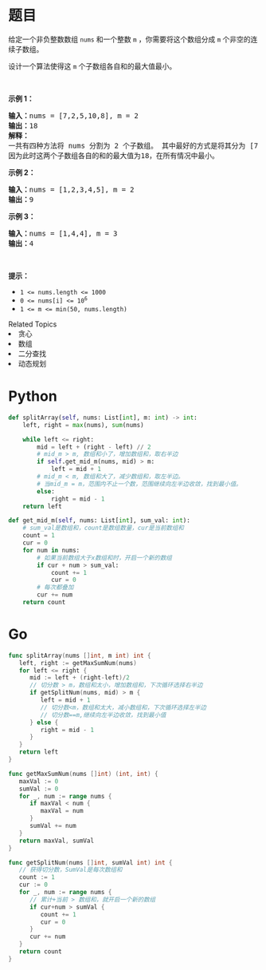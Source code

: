 # 题目
<p>给定一个非负整数数组 <code>nums</code> 和一个整数 <code>m</code> ，你需要将这个数组分成 <code>m</code><em> </em>个非空的连续子数组。</p>

<p>设计一个算法使得这 <code>m</code><em> </em>个子数组各自和的最大值最小。</p>

<p> </p>

<p><strong>示例 1：</strong></p>

<pre>
<strong>输入：</strong>nums = [7,2,5,10,8], m = 2
<strong>输出：</strong>18
<strong>解释：</strong>
一共有四种方法将 nums 分割为 2 个子数组。 其中最好的方式是将其分为 [7,2,5] 和 [10,8] 。
因为此时这两个子数组各自的和的最大值为18，在所有情况中最小。</pre>

<p><strong>示例 2：</strong></p>

<pre>
<strong>输入：</strong>nums = [1,2,3,4,5], m = 2
<strong>输出：</strong>9
</pre>

<p><strong>示例 3：</strong></p>

<pre>
<strong>输入：</strong>nums = [1,4,4], m = 3
<strong>输出：</strong>4
</pre>

<p> </p>

<p><strong>提示：</strong></p>

<ul>
	<li><code>1 <= nums.length <= 1000</code></li>
	<li><code>0 <= nums[i] <= 10<sup>6</sup></code></li>
	<li><code>1 <= m <= min(50, nums.length)</code></li>
</ul>
<div><div>Related Topics</div><div><li>贪心</li><li>数组</li><li>二分查找</li><li>动态规划</li></div></div>

# Python

```python
def splitArray(self, nums: List[int], m: int) -> int:
    left, right = max(nums), sum(nums)

    while left <= right:
        mid = left + (right - left) // 2
        # mid_m > m, 数组和小了，增加数组和，取右半边
        if self.get_mid_m(nums, mid) > m:
            left = mid + 1
        # mid_m < m, 数组和大了，减少数组和，取左半边。
        # 当mid_m = m，范围内不止一个数，范围继续向左半边收敛，找到最小值。
        else:
            right = mid - 1
    return left

def get_mid_m(self, nums: List[int], sum_val: int):
    # sum_val是数组和，count是数组数量，cur是当前数组和
    count = 1
    cur = 0
    for num in nums:
        # 如果当前数组大于x数组和时，开启一个新的数组
        if cur + num > sum_val:
            count += 1
            cur = 0
        # 每次都叠加
        cur += num
    return count
```

# Go

```go
func splitArray(nums []int, m int) int {
   left, right := getMaxSumNum(nums)
   for left <= right {
      mid := left + (right-left)/2
      // 切分数 > m，数组和太小，增加数组和，下次循环选择右半边
      if getSplitNum(nums, mid) > m {
         left = mid + 1
         // 切分数<m，数组和太大，减小数组和，下次循环选择左半边
         // 切分数==m,继续向左半边收敛，找到最小值
      } else {
         right = mid - 1
      }
   }
   return left
}

func getMaxSumNum(nums []int) (int, int) {
   maxVal := 0
   sumVal := 0
   for _, num := range nums {
      if maxVal < num {
         maxVal = num
      }
      sumVal += num
   }
   return maxVal, sumVal
}

func getSplitNum(nums []int, sumVal int) int {
   // 获得切分数，SumVal是每次数组和
   count := 1
   cur := 0
   for _, num := range nums {
      // 累计+当前 > 数组和，就开启一个新的数组
      if cur+num > sumVal {
         count += 1
         cur = 0
      }
      cur += num
   }
   return count
}
```


